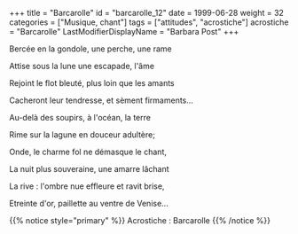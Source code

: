+++
title = "Barcarolle"
id = "barcarolle_12"
date = 1999-06-28
weight = 32
categories = ["Musique, chant"]
tags = ["attitudes", "acrostiche"]
acrostiche = "Barcarolle"
LastModifierDisplayName = "Barbara Post"
+++

Bercée en la gondole, une perche, une rame

Attise sous la lune une escapade, l'âme

Rejoint le flot bleuté, plus loin que les amants

Cacheront leur tendresse, et sèment firmaments...

Au-delà des soupirs, à l'océan, la terre

Rime sur la lagune en douceur adultère;

Onde, le charme fol ne démasque le chant,

La nuit plus souveraine, une amarre lâchant

La rive : l'ombre nue effleure et ravit brise,

Etreinte d'or, paillette au ventre de Venise...

{{% notice style="primary" %}}
Acrostiche : Barcarolle
{{% /notice %}}
